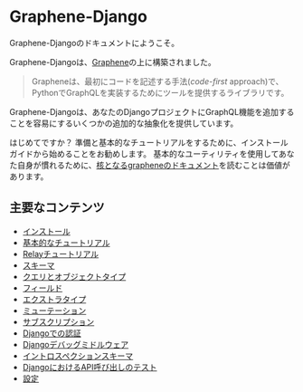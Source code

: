 # Graphene-Django

Graphene-Djangoのドキュメントにようこそ。

Graphene-Djangoは、[Graphene](https://docs.graphene-python.org/en/latest/)の上に構築されました。

> Grapheneは、最初にコードを記述する手法(*code-first* approach)で、PythonでGraphQLを実装するためにツールを提供するライブラリです。

Graphene-Djangoは、あなたのDjangoプロジェクトにGraphQL機能を追加することを容易にするいくつかの追加的な抽象化を提供しています。

はじめてですか？
準備と基本的なチュートリアルをするために、インストールガイドから始めることをお勧めします。
基本的なユーティリティを使用してあなた自身が慣れるために、[核となるgrapheneのドキュメント](https://docs.graphene-python.org/en/latest/)を読むことは価値があります。

## 主要なコンテンツ

- [インストール](01_installation.md)
- [基本的なチュートリアル](02_basic-tutorial.md)
- [Relayチュートリアル](03-relay-tutorial.md)
- [スキーマ](04_schemas.md)
- [クエリとオブジェクトタイプ](05_queries-and-objecttypes.md)
- [フィールド](06_fields.md)
- [エクストラタイプ](07_extra-types.md)
- [ミューテーション](08_mutations.md)
- [サブスクリプション](09_subscriptions.md)
- [Djangoでの認証](10_authorization-in-django.md)
- [Djangoデバッグミドルウェア](11_django-debug-middleware.md)
- [イントロスペクションスキーマ](12_introspection-schema.md)
- [DjangoにおけるAPI呼び出しのテスト](13_testing-api-calls-with-django.md)
- [設定](14_settings.md)
